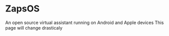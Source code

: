 # ZapsOS
An open source virtual assistant running on Android and Apple devices
This page will change drasticaly
